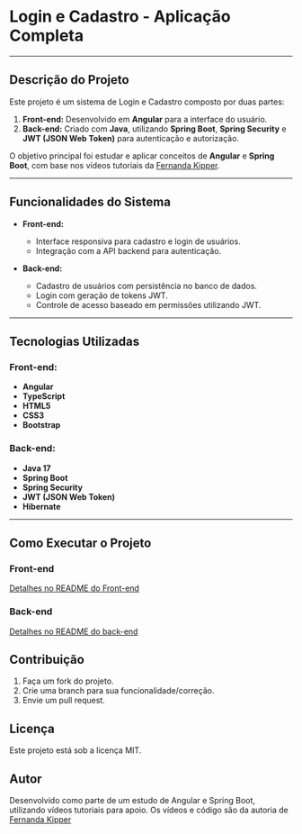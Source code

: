 # **Login e Cadastro - Aplicação Completa**

---

## **Descrição do Projeto**  
Este projeto é um sistema de Login e Cadastro composto por duas partes:  
1. **Front-end:** Desenvolvido em **Angular** para a interface do usuário.  
2. **Back-end:** Criado com **Java**, utilizando **Spring Boot**, **Spring Security** e **JWT (JSON Web Token)** para autenticação e autorização.  

O objetivo principal foi estudar e aplicar conceitos de **Angular** e **Spring Boot**, com base nos vídeos tutoriais da [Fernanda Kipper](https://www.youtube.com/@kipperdev).  

---

## **Funcionalidades do Sistema**  
- **Front-end:**
  - Interface responsiva para cadastro e login de usuários.
  - Integração com a API backend para autenticação.  

- **Back-end:**
  - Cadastro de usuários com persistência no banco de dados.
  - Login com geração de tokens JWT.
  - Controle de acesso baseado em permissões utilizando JWT.

---

## **Tecnologias Utilizadas**  

### **Front-end:**
- **Angular**  
- **TypeScript**  
- **HTML5**  
- **CSS3**  
- **Bootstrap**

### **Back-end:**
- **Java 17**  
- **Spring Boot**  
- **Spring Security**  
- **JWT (JSON Web Token)**  
- **Hibernate**  

---

## **Como Executar o Projeto**  

### **Front-end**
[Detalhes no README do Front-end](/Front-end/README.md)

### **Back-end**
[Detalhes no README do back-end](/Back-end/README.md)

## **Contribuição**
1. Faça um fork do projeto.
2. Crie uma branch para sua funcionalidade/correção.
3. Envie um pull request.

## **Licença**
Este projeto está sob a licença MIT.

## **Autor**
Desenvolvido como parte de um estudo de Angular e Spring Boot, utilizando vídeos tutoriais para apoio.
Os vídeos e código são da autoria de [Fernanda Kipper](https://www.youtube.com/@kipperdev)